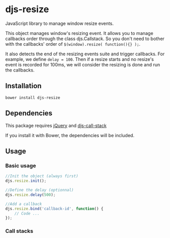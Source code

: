 # djs-resize

JavaScript library to manage window resize events.

This object manages window's resizing event. It allows you to manage callbacks order through the class djs.Callstack. So you don't need to bother with the callbacks' order of `$(window).resize( function(){} );`.

It also detects the end of the resizing events suite and trigger callbacks.
For example, we define `delay = 100`.
Then if a resize starts and no resize's event is recorded for 100ms, we will consider the resizing is done and run the callbacks.
 
## Installation

```
bower install djs-resize
```

## Dependencies

This package requires [jQuery](http://jquery.com/) and [djs-call-stack](https://github.com/EdouardDem/djs-call-stack)

If you install it with Bower, the dependencies will be included.

## Usage

### Basic usage

```javascript
//Init the object (always first)
djs.resize.init();

//Define the delay (optionnal)
djs.resize.delay(500);

//Add a callback
djs.resize.bind('callback-id', function() {
    // Code ...
});
```

### Call stacks

